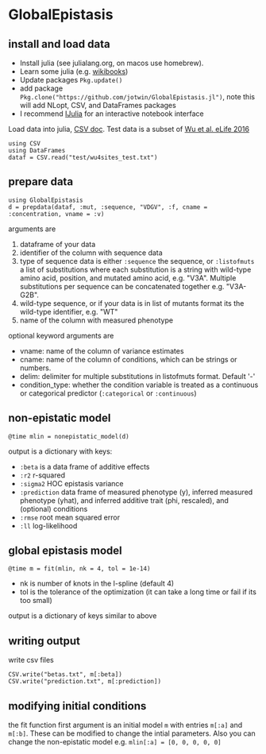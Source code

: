 # GlobalEpistasis

## install and load data
* Install julia (see julialang.org, on macos use homebrew). 
* Learn some julia (e.g. [wikibooks](https://en.wikibooks.org/wiki/Introducing_Julia))
* Update packages `Pkg.update()`
* add package `Pkg.clone("https://github.com/jotwin/GlobalEpistasis.jl")`, note this will add NLopt, CSV, and DataFrames packages
* I recommend [IJulia](https://github.com/JuliaLang/IJulia.jl) for an interactive notebook interface

Load data into julia, [CSV doc](http://juliadata.github.io/CSV.jl/stable/). Test data is a subset of [Wu et al. eLife 2016](https://elifesciences.org/content/5/e16965/)
```
using CSV
using DataFrames
dataf = CSV.read("test/wu4sites_test.txt")
```
## prepare data

```
using GlobalEpistasis
d = prepdata(dataf, :mut, :sequence, "VDGV", :f, cname = :concentration, vname = :v)
```
arguments are

1. dataframe of your data
2. identifier of the column with sequence data
3. type of sequence data is either `:sequence` the sequence, or `:listofmuts` a list of substitutions where each substitution is a string with wild-type amino acid, position, and mutated amino acid, e.g. "V3A". Multiple substitutions per sequence can be concatenated together e.g. "V3A-G2B".
4. wild-type sequence, or if your data is in list of mutants format its the wild-type identifier, e.g. "WT"
5. name of the column with measured phenotype

optional keyword arguments are

* vname: name of the column of variance estimates
* cname: name of the column of conditions, which can be strings or numbers.
* delim: delimiter for multiple substitutions in listofmuts format. Default '-'
* condition_type: whether the condition variable is treated as a continuous or categorical predictor (`:categorical` or `:continuous`)

## non-epistatic model

```
@time mlin = nonepistatic_model(d)
```

output is a dictionary with keys:
* `:beta` is a data frame of additive effects
* `:r2` r-squared
* `:sigma2` HOC epistasis variance
* `:prediction` data frame of measured phenotype (y), inferred measured phenotype (yhat), and inferred additive trait (phi, rescaled), and (optional) conditions
* `:rmse` root mean squared error
* `:ll` log-likelihood

## global epistasis model

```
@time m = fit(mlin, nk = 4, tol = 1e-14)
```
* nk is number of knots in the I-spline (default 4)
* tol is the tolerance of the optimization (it can take a long time or fail if its too small)

output is a dictionary of keys similar to above

## writing output

write csv files

```
CSV.write("betas.txt", m[:beta])
CSV.write("prediction.txt", m[:prediction])

```

## modifying initial conditions
the fit function first argument is an initial model `m` with entries `m[:a]` and `m[:b]`. These can be modified to change the intial parameters. Also you can change the non-epistatic model e.g. `mlin[:a] = [0, 0, 0, 0, 0]`
